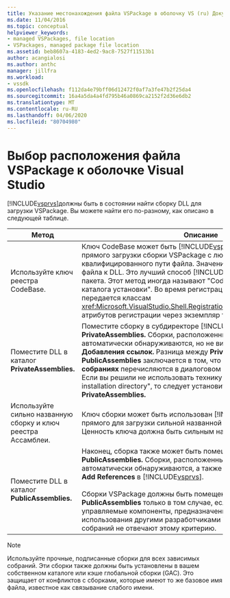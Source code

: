 ```yaml
---
title: Указание местонахождения файла VSPackage в оболочку VS (ru) Документы Майкрософт
ms.date: 11/04/2016
ms.topic: conceptual
helpviewer_keywords:
- managed VSPackages, file location
- VSPackages, managed package file location
ms.assetid: beb8607a-4183-4ed2-9ac8-7527f11513b1
author: acangialosi
ms.author: anthc
manager: jillfra
ms.workload:
- vssdk
ms.openlocfilehash: f112da4e79bff06d12472f0af7a3fe47b2f25da4
ms.sourcegitcommit: 16a4a5da4a4fd795b46a0869ca2152f2d36e6db2
ms.translationtype: MT
ms.contentlocale: ru-RU
ms.lasthandoff: 04/06/2020
ms.locfileid: "80704980"
---
```

# <a name="specifying-vspackage-file-location-to-the-vs-shell"></a>Выбор расположения файла VSPackage к оболочке Visual Studio
[!INCLUDE[vsprvs](../../code-quality/includes/vsprvs_md.md)]должны быть в состоянии найти сборку DLL для загрузки VSPackage. Вы можете найти его по-разному, как описано в следующей таблице.

| Метод | Описание |
| - | - |
| Используйте ключ реестра CodeBase. | Ключ CodeBase может быть [!INCLUDE[vsprvs](../../code-quality/includes/vsprvs_md.md)] использован для прямого загрузки сборки VSPackage с любого полностью квалифицированного пути файла. Значение ключа должно быть путь файла к DLL. Это лучший способ [!INCLUDE[vsprvs](../../code-quality/includes/vsprvs_md.md)] загрузить сборку пакета. Этот метод иногда называют "CodeBase / частный метод каталога установки". Во время регистрации значение кодовой базы передается классам <xref:Microsoft.VisualStudio.Shell.RegistrationAttribute.RegistrationContext> атрибутов регистрации через экземпляр типа. |
| Поместите DLL в каталог **PrivateAssemblies.** | Поместите сборку в субдиректоре [!INCLUDE[vsprvs](../../code-quality/includes/vsprvs_md.md)] **Каталога PrivateAssemblies.** Сборки, расположенные в **PrivateAssemblies,** автоматически обнаруживаются, но не видны в диалоговом окне **Добавления ссылок.** Разница между **PrivateAssemblies** и **PublicAssemblies** заключается в том, что собрания в **публичных собраниях** перечисляются в диалоговом окне **Добавления ссылок.** Если вы решили не использовать технику "CodeBase/private installation directory", то следует установить в каталог **PrivateAssemblies.** |
| Используйте сильно названную сборку и ключ реестра Ассамблеи. | Ключ сборки может быть использован [!INCLUDE[vsprvs](../../code-quality/includes/vsprvs_md.md)] для явного прямого для загрузки сильной названной сборки VSPackage. Ценность ключа должна быть сильным названием сборки. |
| Поместите DLL в каталог **PublicAssemblies.** | Наконец, сборка также может быть помещена в субдиректорию **PublicAssemblies.** Сборки, расположенные в **PublicAssemblies,** автоматически обнаруживаются, а также появятся в диалоговом окне **Add References** в [!INCLUDE[vsprvs](../../code-quality/includes/vsprvs_md.md)].<br /><br /> Сборки VSPackage должны быть помещены в каталог **PublicAssemblies** только в том случае, если они содержат управляемые компоненты, предназначенные для повторного использования другими разработчиками VSPackage. Большинство собраний не отвечают этому критерию. |

> [!NOTE]
> Используйте прочные, подписанные сборки для всех зависимых собраний. Эти сборки также должны быть установлены в вашем собственном каталоге или кэше глобальной сборки (GAC). Это защищает от конфликтов с сборками, которые имеют то же базовое имя файла, известное как связывание слабого имени.
